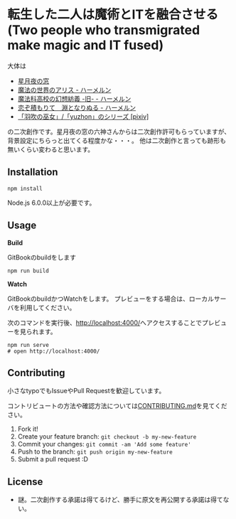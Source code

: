 # 転生した二人は魔術とITを融合させる(Two people who transmigrated make magic and IT fused)

大体は

- [星月夜の窓](http://wayback.archive.org/web/20140501091437/http://hosidukiyo.at-ninja.jp/novel_c/cm_idx.html)
- [魔法の世界のアリス - ハーメルン](https://novel.syosetu.org/195/)
- [魔法科高校の幻想紡義 -旧- - ハーメルン](https://novel.syosetu.org/8796/)
- [恋ぞ積もりて　淵となりぬる - ハーメルン](https://novel.syosetu.org/41759/)
- [「羽吹の巫女」/「yuzhon」のシリーズ [pixiv]](http://www.pixiv.net/series.php?id=606923)

の二次創作です。星月夜の窓の六神さんからは二次創作許可もらっていますが、背景設定にちらっと出てくる程度かな・・・。
他は二次創作と言っても跡形も無いくらい変わると思います。

## Installation

    npm install

Node.js 6.0.0以上が必要です。

## Usage

**Build**

GitBookのbuildをします
    
    npm run build
    
**Watch**

GitBookのbuildかつWatchをします。
プレビューをする場合は、ローカルサーバを利用してください。

次のコマンドを実行後、[http://localhost:4000/](http://localhost:4000/)へアクセスすることでプレビューを見られます。

    npm run serve
    # open http://localhost:4000/


## Contributing

小さなtypoでもIssueやPull Requestを歓迎しています。

コントリビュートの方法や確認方法については[CONTRIBUTING.md](./CONTRIBUTING.md)を見てください。

1. Fork it!
2. Create your feature branch: `git checkout -b my-new-feature`
3. Commit your changes: `git commit -am 'Add some feature'`
4. Push to the branch: `git push origin my-new-feature`
5. Submit a pull request :D

## License

- 謎。二次創作する承諾は得てるけど、勝手に原文を再公開する承諾は得てない。
